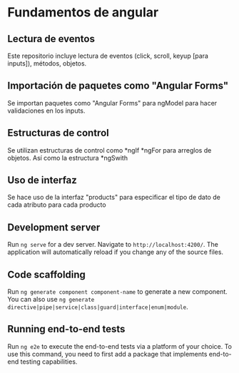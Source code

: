 # Fundamentos de angular

## Lectura de eventos
Este repositorio incluye lectura de eventos (click, scroll, keyup [para inputs]), métodos, objetos.

## Importación de paquetes como "Angular Forms"
Se importan paquetes como "Angular Forms" para ngModel para hacer validaciones en los inputs.

## Estructuras de control
Se utilizan estructuras de control como *ngIf *ngFor para arreglos de objetos. 
Así como la estructura *ngSwith

## Uso de interfaz
Se hace uso de la interfaz "products" para especificar el tipo de dato de cada atributo para cada producto

## Development server
Run `ng serve` for a dev server. Navigate to `http://localhost:4200/`. The application will automatically reload if you change any of the source files.

## Code scaffolding
Run `ng generate component component-name` to generate a new component. You can also use `ng generate directive|pipe|service|class|guard|interface|enum|module`.

## Running end-to-end tests
Run `ng e2e` to execute the end-to-end tests via a platform of your choice. To use this command, you need to first add a package that implements end-to-end testing capabilities.
